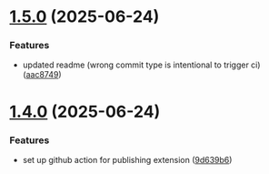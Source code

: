 # [1.5.0](https://github.com/obsqrbtz/goose-highlighter/compare/v1.4.0...v1.5.0) (2025-06-24)


### Features

* updated readme (wrong commit type is intentional to trigger ci) ([aac8749](https://github.com/obsqrbtz/goose-highlighter/commit/aac87493f29293e3d3291ba899032cf62504c14c))

# [1.4.0](https://github.com/obsqrbtz/goose-highlighter/compare/v1.3.0...v1.4.0) (2025-06-24)


### Features

* set up github action for publishing extension ([9d639b6](https://github.com/obsqrbtz/goose-highlighter/commit/9d639b65a9a1bc8b926f58fa7135aac7736aca7e))
